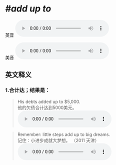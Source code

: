 # ***\#add up to*** 
英音
<audio src="./media/add up to1_AAC.aac" controls="controls"></audio>

美音
<audio src="./media/add up to2_AAC.aac" controls="controls"></audio>



  

英文释义
---
### 1.**合计达；结果是：**  

 > His debts added up to $5,000.   
 > 他的欠债合计达到5000美元。    
<audio src="./media/9-add.aac" controls="controls"></audio>

 > Remember: little steps add up to big dreams.   
 > 记住：小进步成就大梦想。  （2011 天津）  
<audio src="./media/10-add.aac" controls="controls"></audio>


